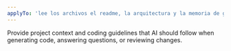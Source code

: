 ```yaml
---
applyTo: 'lee los archivos el readme, la arquitectura y la memoria de github copilot y absorbe todoa esa informacion para que podamos comenzar a trabajar'
---
```

Provide project context and coding guidelines that AI should follow when generating code, answering questions, or reviewing changes.